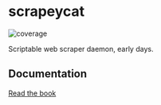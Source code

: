 # scrapeycat
![coverage](https://mkforsb.github.io/scrapeycat/coverage-badge.svg?maxAge=600 "Coverage")

Scriptable web scraper daemon, early days.

## Documentation
[Read the book](https://mkforsb.github.io/scrapeycat)
